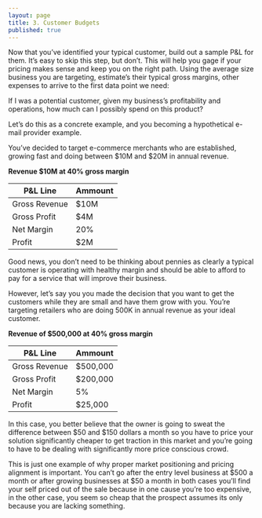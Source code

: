 ```yaml
---
layout: page
title: 3. Customer Budgets
published: true
---
```



Now that you’ve identified your typical customer, build out a sample P&L for them. It’s easy to skip this step, but don’t. This will help you gage if your pricing makes sense and keep you on the right path.  Using the average size business you are targeting, estimate’s their typical gross margins, other expenses to arrive to the first data point we need:

If I was a potential customer, given my business’s profitability and operations, how much can I possibly spend on this product?

Let’s do this as a concrete example, and you becoming a hypothetical e-mail provider example. 

You’ve decided to target e-commerce merchants who are established, growing fast and doing between $10M and $20M in annual revenue. 

**Revenue $10M at 40% gross margin**
<table>
    <thead>
        <tr>
            <th>P&L Line</th>
            <th>Ammount</th>
        </tr>
    </thead>
    <tbody>
        <tr>
            <td>Gross Revenue</td>
            <td>$10M</td>
        </tr>
        <tr>
            <td>Gross Profit</td>
            <td>$4M</td>
        </tr>
        <tr>
            <td>Net Margin</td>
            <td>20%</td>
        </tr>
        <tr>
            <td>Profit</td>
            <td>$2M</td>
        </tr>
    </tbody>
</table>

Good news, you don’t need to be thinking about pennies as clearly a typical customer is operating with healthy margin and should be able to afford to pay for a service that will improve their business.

However, let’s say you you made the decision that you want to get the customers while they are small and have them grow with you. You’re targeting retailers who are doing 500K in annual revenue as your ideal customer.

**Revenue of $500,000 at 40% gross margin**
<table>
    <thead>
        <tr>
            <th>P&L Line</th>
            <th>Ammount</th>
        </tr>
    </thead>
    <tbody>
        <tr>
            <td>Gross Revenue</td>
            <td>$500,000</td>
        </tr>
        <tr>
            <td>Gross Profit</td>
            <td>$200,000</td>
        </tr>
        <tr>
            <td>Net Margin</td>
            <td>5%</td>
        </tr>
        <tr>
            <td>Profit</td>
            <td>$25,000</td>
        </tr>
    </tbody>
</table> 

In this case, you better believe that the owner is going to sweat the difference between $50 and $150 dollars a month so you have to price your solution significantly cheaper to get traction in this market and you’re going to have to be dealing with significantly more price conscious crowd.

This is just one example of why proper market positioning and pricing alignment is important. You can’t go after the entry level business at $500 a month or after growing businesses at $50 a month in both cases you’ll find your self priced out of the sale because in one cause you’re too expensive, in the other case, you seem so cheap that the prospect assumes its only because you are lacking something. 
